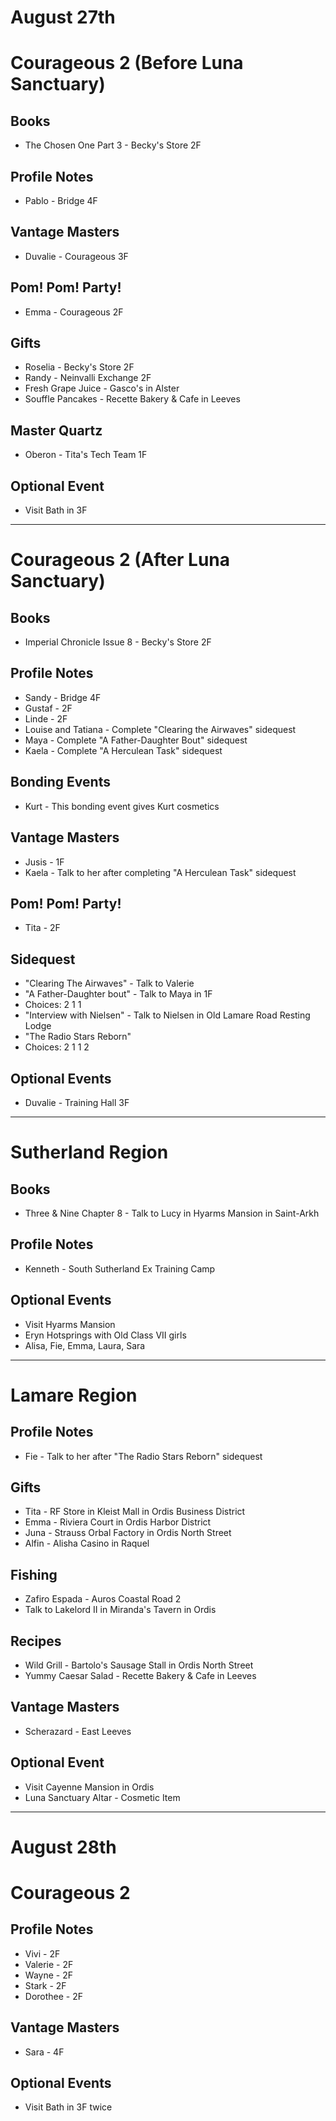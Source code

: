 # August 27th
# Courageous 2 (Before Luna Sanctuary)
## Books
- The Chosen One Part 3 - Becky's Store 2F
## Profile Notes
- Pablo - Bridge 4F
## Vantage Masters
- Duvalie - Courageous 3F
## Pom! Pom! Party!
- Emma - Courageous 2F
## Gifts
- Roselia - Becky's Store 2F
- Randy - Neinvalli Exchange 2F
 - Fresh Grape Juice - Gasco's in Alster
 - Souffle Pancakes - Recette Bakery & Cafe in Leeves
## Master Quartz
- Oberon - Tita's Tech Team 1F
## Optional Event
- Visit Bath in 3F

----------------------------------------------------------------------------------

# Courageous 2 (After Luna Sanctuary)
## Books
- Imperial Chronicle Issue 8 - Becky's Store 2F
## Profile Notes
- Sandy - Bridge 4F
- Gustaf - 2F
- Linde - 2F
- Louise and Tatiana - Complete "Clearing the Airwaves" sidequest
- Maya - Complete "A Father-Daughter Bout" sidequest
- Kaela - Complete "A Herculean Task" sidequest
## Bonding Events
 - Kurt - This bonding event gives Kurt cosmetics
## Vantage Masters
- Jusis - 1F
- Kaela - Talk to her after completing "A Herculean Task" sidequest
## Pom! Pom! Party!
- Tita - 2F
## Sidequest
- "Clearing The Airwaves" - Talk to Valerie
- "A Father-Daughter bout" - Talk to Maya in 1F
 - Choices: 2 1 1
- "Interview with Nielsen" - Talk to Nielsen in Old Lamare Road Resting Lodge
- "The Radio Stars Reborn"
 - Choices: 2 1 1 2
## Optional Events
- Duvalie - Training Hall 3F

----------------------------------------------------------------------------------

# Sutherland Region
## Books
- Three & Nine Chapter 8 - Talk to Lucy in Hyarms Mansion in Saint-Arkh
## Profile Notes
- Kenneth - South Sutherland Ex Training Camp
## Optional Events
- Visit Hyarms Mansion
- Eryn Hotsprings with Old Class VII girls
 - Alisa, Fie, Emma, Laura, Sara

----------------------------------------------------------------------------------

# Lamare Region
## Profile Notes
- Fie - Talk to her after "The Radio Stars Reborn" sidequest
## Gifts
- Tita - RF Store in Kleist Mall in Ordis Business District
- Emma - Riviera Court in Ordis Harbor District
- Juna - Strauss Orbal Factory in Ordis North Street
- Alfin - Alisha Casino in Raquel
## Fishing
- Zafiro Espada - Auros Coastal Road 2
 - Talk to Lakelord II in Miranda's Tavern in Ordis
## Recipes
- Wild Grill - Bartolo's Sausage Stall in Ordis North Street
- Yummy Caesar Salad - Recette Bakery & Cafe in Leeves
## Vantage Masters
- Scherazard - East Leeves
## Optional Event
- Visit Cayenne Mansion in Ordis
- Luna Sanctuary Altar - Cosmetic Item

----------------------------------------------------------------------------------

# August 28th
# Courageous 2
## Profile Notes
- Vivi - 2F
- Valerie - 2F
- Wayne - 2F
- Stark - 2F
- Dorothee - 2F
## Vantage Masters
- Sara - 4F
## Optional Events
- Visit Bath in 3F twice